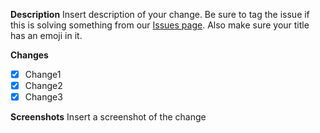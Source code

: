 **Description**
Insert description of your change. Be sure to tag the issue if this is solving something from our [Issues page](https://github.com/ivebencrazy/favioli/issues).  Also make sure your title has an emoji in it.

**Changes**
- [x] Change1
- [x] Change2
- [x] Change3

**Screenshots**
Insert a screenshot of the change
